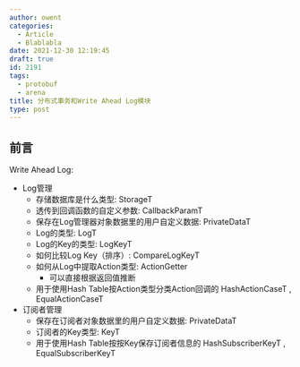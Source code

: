 ```yaml
---
author: owent
categories:
  - Article
  - Blablabla
date: 2021-12-30 12:19:45
draft: true
id: 2191
tags: 
  - protobuf
  - arena
title: 分布式事务和Write Ahead Log模块
type: post
---
```


## 前言

Write Ahead Log:

+ Log管理
  + 存储数据库是什么类型: StorageT
  + 透传到回调函数的自定义参数: CallbackParamT
  + 保存在Log管理器对象数据里的用户自定义数据: PrivateDataT
  + Log的类型: LogT
  + Log的Key的类型: LogKeyT
  + 如何比较Log Key（排序）: CompareLogKeyT
  + 如何从Log中提取Action类型: ActionGetter
    + 可以直接根据返回值推断
  + 用于使用Hash Table按Action类型分类Action回调的 HashActionCaseT , EqualActionCaseT
+ 订阅者管理
  + 保存在订阅者对象数据里的用户自定义数据: PrivateDataT
  + 订阅者的Key类型: KeyT
  + 用于使用Hash Table按按Key保存订阅者信息的 HashSubscriberKeyT , EqualSubscriberKeyT
